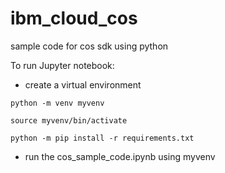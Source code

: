 # ibm_cloud_cos
sample code for cos sdk using python

To run Jupyter notebook:

- create a virtual environment

`python -m venv myvenv`

`source myvenv/bin/activate`

`python -m pip install -r requirements.txt`

- run the cos_sample_code.ipynb using myvenv